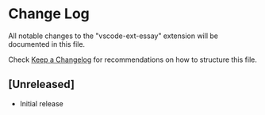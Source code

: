 # Change Log

All notable changes to the "vscode-ext-essay" extension will be documented in this file.

Check [Keep a Changelog](http://keepachangelog.com/) for recommendations on how to structure this file.

## [Unreleased]

- Initial release